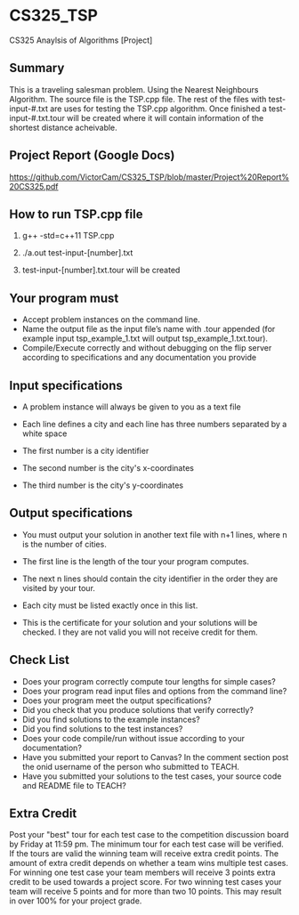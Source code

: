 # CS325_TSP
CS325 Anaylsis of Algorithms [Project]

## Summary

This is a traveling salesman problem. Using the Nearest Neighbours Algorithm. The source file is the TSP.cpp file. The rest of the files with test-input-#.txt are uses for testing the TSP.cpp algorithm. Once finished a test-input-#.txt.tour will be created where it will contain information of the shortest distance acheivable.

## Project Report (Google Docs)
https://github.com/VictorCam/CS325_TSP/blob/master/Project%20Report%20CS325.pdf

## How to run TSP.cpp file

1) g++ -std=c++11 TSP.cpp

2) ./a.out test-input-[number].txt

3) test-input-[number].txt.tour will be created


## Your program must
- Accept problem instances on the command line.
- Name the output file as the input file’s name with .tour appended (for example input tsp_example_1.txt will output tsp_example_1.txt.tour).
- Compile/Execute correctly and without debugging on the flip server according to specifications and any documentation you provide

## Input specifications
- A problem instance will always be given to you as a text file
- Each line defines a city and each line has three numbers separated by a white space

 - The first number is a city identifier
 - The second number is the city's x-coordinates
 - The third number is the city's y-coordinates

## Output specifications

- You must output your solution in another text file with n+1 lines, where n is the number of cities.
- The first line is the length of the tour your program computes.
- The next n lines should contain the city identifier in the order they are visited by your tour.

- Each city must be listed exactly once in this list.
- This is the certificate for your solution and your solutions will be checked. I they are not valid you will not receive credit for them.

## Check List

- Does your program correctly compute tour lengths for simple cases?
- Does your program read input files and options from the command line?
- Does your program meet the output specifications?
- Did you check that you produce solutions that verify correctly?
- Did you find solutions to the example instances?
- Did you find solutions to the test instances?
- Does your code compile/run without issue according to your documentation?
- Have you submitted your report to Canvas? In the comment section post the onid username of the person who submitted to TEACH.
- Have you submitted your solutions to the test cases, your source code and README file to TEACH?

## Extra Credit

Post your "best" tour for each test case to the competition discussion board by Friday at 11:59 pm. The minimum tour for each test case will be verified.  If the tours are valid the winning team will receive extra credit points.  The amount of extra credit depends on whether a team wins multiple test cases.   For winning one test case your team members will receive 3 points extra credit to be used towards a project score.  For two winning test cases your team will receive 5 points and for more than two 10 points.   This may result in over 100% for your project grade.
